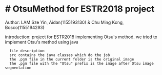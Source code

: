 <body>
    <h1># OtsuMethod for ESTR2018 project</h1>
      <p>Author: LAM Sze Yin, Aidan(1155193130) & Chu Ming Kong, Bosco(1155194293)
      <p>introduction:
      project for ESTR2018 implementing Otsu's method.
      we tried to implement Otsu's method using java

      file description
      src contains the java classes which do the job
      the .pgm file in the current folder is the original image
      the .pgm file with the "Otsu" prefix is the image after Otsu image segmentation
    
  </body>
